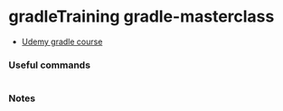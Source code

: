 # gradleTraining gradle-masterclass

- [Udemy gradle course](https://www.udemy.com/gradle-masterclass)

### Useful commands

```
```

### Notes

```
```
